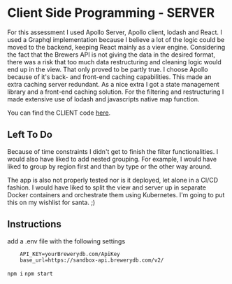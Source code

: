 # Client Side Programming - SERVER

For this assessment I used Apollo Server, Apollo client, lodash and React. I used a Graphql implementation because I believe a lot of the logic could be moved to the backend, keeping React mainly as a view engine. Considering the fact that the Brewers API is not giving the data in the desired format, there was a risk that too much data restructuring and cleaning logic would end up in the view. That only proved to be partly true. I choose Apollo because of it's back- and front-end caching capabilities. This made an extra caching server redundant. As a nice extra I got a state management library and a front-end caching solution. For the filtering and restructuring I made extensive use of lodash and javascripts native map function.

You can find the CLIENT code <a href="https://github.com/Piepongwong/pixel.widgets.client">here</a>.

## Left To Do
Because of time constraints I didn't get to finish the filter functionalities. I would also have liked to add nested grouping. For example, I would have liked to group by region first and than by type or the other way around. 

The app is also not properly tested nor is it deployed, let alone in a CI/CD fashion. I would have liked to split the view and server up in separate Docker containers and orchestrate them using Kubernetes. I'm going to put this on my wishlist for santa. ;)

## Instructions

add a .env file with the following settings
```
    API_KEY=yourBrewerydb.com/ApiKey
    base_url=https://sandbox-api.brewerydb.com/v2/
```

`npm i`
`npm start`